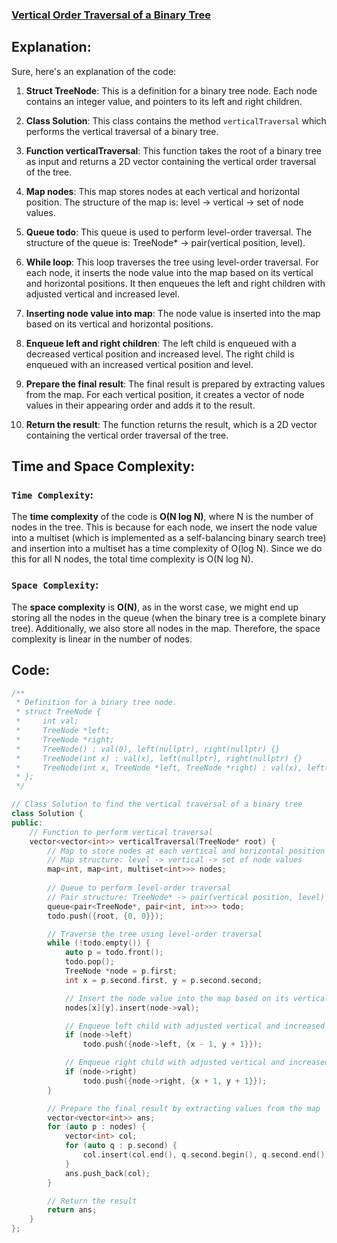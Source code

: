 ### [Vertical Order Traversal of a Binary Tree](https://leetcode.com/problems/vertical-order-traversal-of-a-binary-tree/description/)

## Explanation:
Sure, here's an explanation of the code:

1. **Struct TreeNode**: This is a definition for a binary tree node. Each node contains an integer value, and pointers to its left and right children.

2. **Class Solution**: This class contains the method `verticalTraversal` which performs the vertical traversal of a binary tree.

3. **Function verticalTraversal**: This function takes the root of a binary tree as input and returns a 2D vector containing the vertical order traversal of the tree.

4. **Map nodes**: This map stores nodes at each vertical and horizontal position. The structure of the map is: level -> vertical -> set of node values.

5. **Queue todo**: This queue is used to perform level-order traversal. The structure of the queue is: TreeNode* -> pair(vertical position, level).

6. **While loop**: This loop traverses the tree using level-order traversal. For each node, it inserts the node value into the map based on its vertical and horizontal positions. It then enqueues the left and right children with adjusted vertical and increased level.

7. **Inserting node value into map**: The node value is inserted into the map based on its vertical and horizontal positions.

8. **Enqueue left and right children**: The left child is enqueued with a decreased vertical position and increased level. The right child is enqueued with an increased vertical position and level.

9. **Prepare the final result**: The final result is prepared by extracting values from the map. For each vertical position, it creates a vector of node values in their appearing order and adds it to the result.

10. **Return the result**: The function returns the result, which is a 2D vector containing the vertical order traversal of the tree.


## Time and Space Complexity:
### `Time Complexity`:
The **time complexity** of the code is **O(N log N)**, where N is the number of nodes in the tree. This is because for each node, we insert the node value into a multiset (which is implemented as a self-balancing binary search tree) and insertion into a multiset has a time complexity of O(log N). Since we do this for all N nodes, the total time complexity is O(N log N).

### `Space Complexity`:
The **space complexity** is **O(N)**, as in the worst case, we might end up storing all the nodes in the queue (when the binary tree is a complete binary tree). Additionally, we also store all nodes in the map. Therefore, the space complexity is linear in the number of nodes.

## Code:
```cpp
/**
 * Definition for a binary tree node.
 * struct TreeNode {
 *     int val;
 *     TreeNode *left;
 *     TreeNode *right;
 *     TreeNode() : val(0), left(nullptr), right(nullptr) {}
 *     TreeNode(int x) : val(x), left(nullptr), right(nullptr) {}
 *     TreeNode(int x, TreeNode *left, TreeNode *right) : val(x), left(left), right(right) {}
 * };
 */

// Class Solution to find the vertical traversal of a binary tree
class Solution {
public:
    // Function to perform vertical traversal
    vector<vector<int>> verticalTraversal(TreeNode* root) {
        // Map to store nodes at each vertical and horizontal position
        // Map structure: level -> vertical -> set of node values
        map<int, map<int, multiset<int>>> nodes;
        
        // Queue to perform level-order traversal
        // Pair structure: TreeNode* -> pair(vertical position, level)
        queue<pair<TreeNode*, pair<int, int>>> todo;
        todo.push({root, {0, 0}});

        // Traverse the tree using level-order traversal
        while (!todo.empty()) {
            auto p = todo.front();
            todo.pop();
            TreeNode *node = p.first;
            int x = p.second.first, y = p.second.second;

            // Insert the node value into the map based on its vertical and horizontal positions
            nodes[x][y].insert(node->val);

            // Enqueue left child with adjusted vertical and increased level
            if (node->left) 
                todo.push({node->left, {x - 1, y + 1}});

            // Enqueue right child with adjusted vertical and increased level
            if (node->right) 
                todo.push({node->right, {x + 1, y + 1}});
        }

        // Prepare the final result by extracting values from the map
        vector<vector<int>> ans;
        for (auto p : nodes) {
            vector<int> col;
            for (auto q : p.second) {
                col.insert(col.end(), q.second.begin(), q.second.end());
            }
            ans.push_back(col);
        }

        // Return the result
        return ans;
    }
};
```
